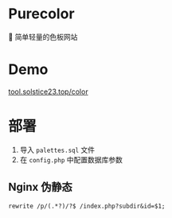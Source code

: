 # Purecolor
🎨 简单轻量的色板网站

# Demo
[tool.solstice23.top/color](https://tool.solstice23.top/color/)

# 部署
1. 导入 `palettes.sql` 文件 
2. 在 `config.php` 中配置数据库参数

## Nginx 伪静态
```
rewrite /p/(.*?)/?$ /index.php?subdir&id=$1;
```